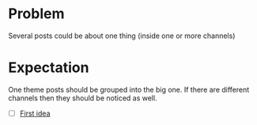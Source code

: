 # Problem
Several posts could be about one thing (inside one or more channels)
# Expectation
One theme posts should be grouped into the big one. If there are different channels then they should be noticed as well.

- [ ] [First idea](https://www.perplexity.ai/search/which-ai-could-group-of-the-po-71WFjoeaTKuA64TspPB9xQ#5)